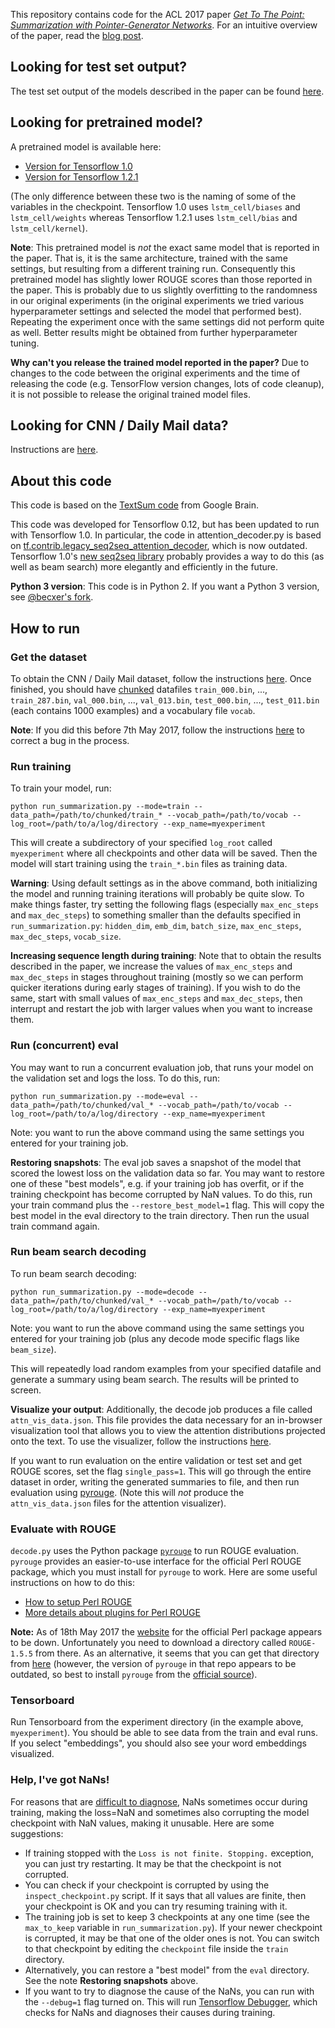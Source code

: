 This repository contains code for the ACL 2017 paper *[Get To The Point: Summarization with Pointer-Generator Networks](https://arxiv.org/abs/1704.04368)*. For an intuitive overview of the paper, read the [blog post](http://www.abigailsee.com/2017/04/16/taming-rnns-for-better-summarization.html).

## Looking for test set output?
The test set output of the models described in the paper can be found [here](https://drive.google.com/file/d/0B7pQmm-OfDv7MEtMVU5sOHc5LTg/view?usp=sharing).

## Looking for pretrained model?
A pretrained model is available here:
* [Version for Tensorflow 1.0](https://drive.google.com/file/d/0B7pQmm-OfDv7SHFadHR4RllfR1E/view?usp=sharing)
* [Version for Tensorflow 1.2.1](https://drive.google.com/file/d/0B7pQmm-OfDv7ZUhHZm9ZWEZidDg/view?usp=sharing)

(The only difference between these two is the naming of some of the variables in the checkpoint. Tensorflow 1.0 uses `lstm_cell/biases` and `lstm_cell/weights` whereas Tensorflow 1.2.1 uses `lstm_cell/bias` and `lstm_cell/kernel`).

**Note**: This pretrained model is *not* the exact same model that is reported in the paper. That is, it is the same architecture, trained with the same settings, but resulting from a different training run. Consequently this pretrained model has slightly lower ROUGE scores than those reported in the paper. This is probably due to us slightly overfitting to the randomness in our original experiments (in the original experiments we tried various hyperparameter settings and selected the model that performed best). Repeating the experiment once with the same settings did not perform quite as well. Better results might be obtained from further hyperparameter tuning.

**Why can't you release the trained model reported in the paper?** Due to changes to the code between the original experiments and the time of releasing the code (e.g. TensorFlow version changes, lots of code cleanup), it is not possible to release the original trained model files. 

## Looking for CNN / Daily Mail data?
Instructions are [here](https://github.com/abisee/cnn-dailymail).

## About this code
This code is based on the [TextSum code](https://github.com/tensorflow/models/tree/master/textsum) from Google Brain.

This code was developed for Tensorflow 0.12, but has been updated to run with Tensorflow 1.0.
In particular, the code in attention_decoder.py is based on [tf.contrib.legacy_seq2seq_attention_decoder](https://www.tensorflow.org/api_docs/python/tf/contrib/legacy_seq2seq/attention_decoder), which is now outdated.
Tensorflow 1.0's [new seq2seq library](https://www.tensorflow.org/api_guides/python/contrib.seq2seq#Attention) probably provides a way to do this (as well as beam search) more elegantly and efficiently in the future.

**Python 3 version**: This code is in Python 2. If you want a Python 3 version, see [@becxer's fork](https://github.com/becxer/pointer-generator/).

## How to run

### Get the dataset
To obtain the CNN / Daily Mail dataset, follow the instructions [here](https://github.com/abisee/cnn-dailymail). Once finished, you should have [chunked](https://github.com/abisee/cnn-dailymail/issues/3) datafiles `train_000.bin`, ..., `train_287.bin`, `val_000.bin`, ..., `val_013.bin`, `test_000.bin`, ..., `test_011.bin` (each contains 1000 examples) and a vocabulary file `vocab`.

**Note**: If you did this before 7th May 2017, follow the instructions [here](https://github.com/abisee/cnn-dailymail/issues/2) to correct a bug in the process.

### Run training
To train your model, run:

```
python run_summarization.py --mode=train --data_path=/path/to/chunked/train_* --vocab_path=/path/to/vocab --log_root=/path/to/a/log/directory --exp_name=myexperiment
```

This will create a subdirectory of your specified `log_root` called `myexperiment` where all checkpoints and other data will be saved. Then the model will start training using the `train_*.bin` files as training data.

**Warning**: Using default settings as in the above command, both initializing the model and running training iterations will probably be quite slow. To make things faster, try setting the following flags (especially `max_enc_steps` and `max_dec_steps`) to something smaller than the defaults specified in `run_summarization.py`: `hidden_dim`, `emb_dim`, `batch_size`, `max_enc_steps`, `max_dec_steps`, `vocab_size`. 

**Increasing sequence length during training**: Note that to obtain the results described in the paper, we increase the values of `max_enc_steps` and `max_dec_steps` in stages throughout training (mostly so we can perform quicker iterations during early stages of training). If you wish to do the same, start with small values of `max_enc_steps` and `max_dec_steps`, then interrupt and restart the job with larger values when you want to increase them.

### Run (concurrent) eval
You may want to run a concurrent evaluation job, that runs your model on the validation set and logs the loss. To do this, run:

```
python run_summarization.py --mode=eval --data_path=/path/to/chunked/val_* --vocab_path=/path/to/vocab --log_root=/path/to/a/log/directory --exp_name=myexperiment
```

Note: you want to run the above command using the same settings you entered for your training job.

**Restoring snapshots**: The eval job saves a snapshot of the model that scored the lowest loss on the validation data so far. You may want to restore one of these "best models", e.g. if your training job has overfit, or if the training checkpoint has become corrupted by NaN values. To do this, run your train command plus the `--restore_best_model=1` flag. This will copy the best model in the eval directory to the train directory. Then run the usual train command again.

### Run beam search decoding
To run beam search decoding:

```
python run_summarization.py --mode=decode --data_path=/path/to/chunked/val_* --vocab_path=/path/to/vocab --log_root=/path/to/a/log/directory --exp_name=myexperiment
```

Note: you want to run the above command using the same settings you entered for your training job (plus any decode mode specific flags like `beam_size`).

This will repeatedly load random examples from your specified datafile and generate a summary using beam search. The results will be printed to screen.

**Visualize your output**: Additionally, the decode job produces a file called `attn_vis_data.json`. This file provides the data necessary for an in-browser visualization tool that allows you to view the attention distributions projected onto the text. To use the visualizer, follow the instructions [here](https://github.com/abisee/attn_vis).

If you want to run evaluation on the entire validation or test set and get ROUGE scores, set the flag `single_pass=1`. This will go through the entire dataset in order, writing the generated summaries to file, and then run evaluation using [pyrouge](https://pypi.python.org/pypi/pyrouge). (Note this will *not* produce the `attn_vis_data.json` files for the attention visualizer).

### Evaluate with ROUGE
`decode.py` uses the Python package [`pyrouge`](https://pypi.python.org/pypi/pyrouge) to run ROUGE evaluation. `pyrouge` provides an easier-to-use interface for the official Perl ROUGE package, which you must install for `pyrouge` to work. Here are some useful instructions on how to do this:
* [How to setup Perl ROUGE](http://kavita-ganesan.com/rouge-howto)
* [More details about plugins for Perl ROUGE](http://www.summarizerman.com/post/42675198985/figuring-out-rouge)

**Note:** As of 18th May 2017 the [website](http://berouge.com/) for the official Perl package appears to be down. Unfortunately you need to download a directory called `ROUGE-1.5.5` from there. As an alternative, it seems that you can get that directory from [here](https://github.com/andersjo/pyrouge) (however, the version of `pyrouge` in that repo appears to be outdated, so best to install `pyrouge` from the [official source](https://pypi.python.org/pypi/pyrouge)).

### Tensorboard
Run Tensorboard from the experiment directory (in the example above, `myexperiment`). You should be able to see data from the train and eval runs. If you select "embeddings", you should also see your word embeddings visualized.

### Help, I've got NaNs!
For reasons that are [difficult to diagnose](https://github.com/abisee/pointer-generator/issues/4), NaNs sometimes occur during training, making the loss=NaN and sometimes also corrupting the model checkpoint with NaN values, making it unusable. Here are some suggestions:

* If training stopped with the `Loss is not finite. Stopping.` exception, you can just try restarting. It may be that the checkpoint is not corrupted.
* You can check if your checkpoint is corrupted by using the `inspect_checkpoint.py` script. If it says that all values are finite, then your checkpoint is OK and you can try resuming training with it.
* The training job is set to keep 3 checkpoints at any one time (see the `max_to_keep` variable in `run_summarization.py`). If your newer checkpoint is corrupted, it may be that one of the older ones is not. You can switch to that checkpoint by editing the `checkpoint` file inside the `train` directory.
* Alternatively, you can restore a "best model" from the `eval` directory. See the note **Restoring snapshots** above.
* If you want to try to diagnose the cause of the NaNs, you can run with the `--debug=1` flag turned on. This will run [Tensorflow Debugger](https://www.tensorflow.org/versions/master/programmers_guide/debugger), which checks for NaNs and diagnoses their causes during training.
